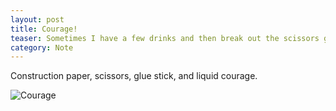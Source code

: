 ```yaml
---
layout: post
title: Courage!
teaser: Sometimes I have a few drinks and then break out the scissors glue sticks.
category: Note
---
```

Construction paper, scissors, glue stick, and liquid courage.

![Courage](http://static.levimcg.com/notes/courage/courage--small.png)
